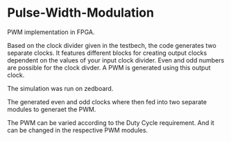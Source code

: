 # Pulse-Width-Modulation
PWM implementation in FPGA.

Based on the clock divider given in the testbech, the code generates two separate clocks.
It features different blocks for creating output clocks dependent on the values of your input clock divider.
Even and odd numbers are possible for the clock divder.
A PWM is generated using this output clock.


The simulation was run on zedboard. 


The generated even and odd clocks where then fed into two separate modules to generaet the PWM. 

The PWM can be varied according to the Duty Cycle requirement. And it can be changed in the respective PWM modules.
